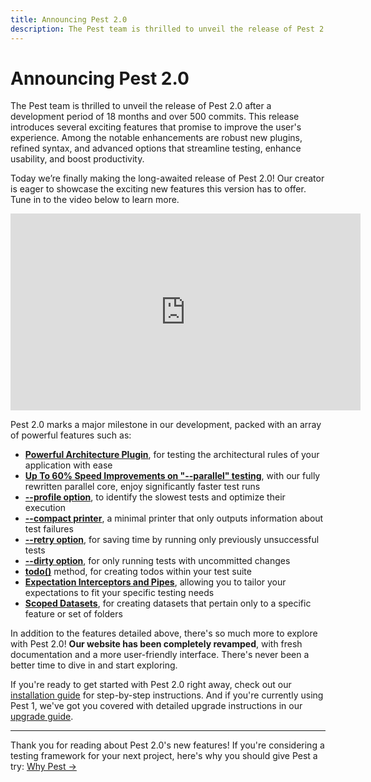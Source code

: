 ```yaml
---
title: Announcing Pest 2.0
description: The Pest team is thrilled to unveil the release of Pest 2.0 after a development period of 18 months and over 500 commits. This release introduces several exciting features that promise to improve the user's experience. Among the notable enhancements are robust new plugins, refined syntax, and advanced options that streamline testing, enhance usability, and boost productivity.
---
```


# Announcing Pest 2.0

The Pest team is thrilled to unveil the release of Pest 2.0 after a development period of 18 months and over 500 commits. This release introduces several exciting features that promise to improve the user's experience. Among the notable enhancements are robust new plugins, refined syntax, and advanced options that streamline testing, enhance usability, and boost productivity.

Today we’re finally making the long-awaited release of Pest 2.0! Our creator is eager to showcase the exciting new features this version has to offer. Tune in to the video below to learn more.

<div class="content-center" markdown="0">
    <iframe width="560" height="315" src="https://www.youtube.com/embed/9EGPo_enEc8" title="YouTube video player" frameborder="0" allow="accelerometer; autoplay; clipboard-write; encrypted-media; gyroscope; picture-in-picture; web-share" allowfullscreen></iframe>
</div>

Pest 2.0 marks a major milestone in our development, packed with an array of powerful features such as:

- **[Powerful Architecture Plugin](/docs/arch-testing)**, for testing the architectural rules of your application with ease
- **[Up To 60% Speed Improvements on "--parallel" testing](/docs/optimizing-tests#parallel)**, with our fully rewritten parallel core, enjoy significantly faster test runs
- **[--profile option](/docs/optimizing-tests#content-profiling)**, to identify the slowest tests and optimize their execution
- **[--compact printer](/docs/optimizing-tests#content-compact-printer)**, a minimal printer that only outputs information about test failures
- **[--retry option](/docs/filtering-tests#retry)**, for saving time by running only previously unsuccessful tests
- **[--dirty option](/docs/filtering-tests#dirty)**, for only running tests with uncommitted changes
- **[todo()](/docs/skipping-tests#content-creating-todos)** method, for creating todos within your test suite
- **[Expectation Interceptors and Pipes](/docs/custom-expectations#content-intercept-expectations)**, allowing you to tailor your expectations to fit your specific testing needs
- **[Scoped Datasets](/docs/datasets#content-scoped-datasets)**, for creating datasets that pertain only to a specific feature or set of folders

In addition to the features detailed above, there's so much more to explore with Pest 2.0! **Our website has been completely revamped**, with fresh documentation and a more user-friendly interface. There's never been a better time to dive in and start exploring.

If you're ready to get started with Pest 2.0 right away, check out our [installation guide](/docs/installation) for step-by-step instructions. And if you're currently using Pest 1, we've got you covered with detailed upgrade instructions in our [upgrade guide](/docs/upgrade-guide).

---

Thank you for reading about Pest 2.0's new features! If you're considering a testing framework for your next project, here's why you should give Pest a try: [Why Pest →](/docs/why-pest)
